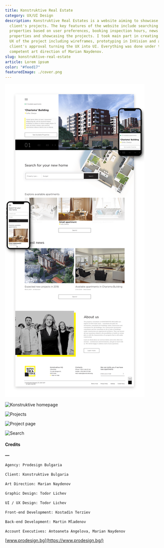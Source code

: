 ```yaml
---
title: Konstruktive Real Estate
category: UX/UI Design
description: Konstruktive Real Estates is a website aiming to showcase our
  client's projects. The key features of the website include searching for
  properties based on user preferences, booking inspection hours, news about the
  properties and showcasing the projects. I took main part in creating the whole
  UX of the project including wireframes, prototyping in InVision and after
  client's approval turning the UX into UI. Everything was done under the
  competent art direction of Marian Naydenov.
slug: konstruktive-real-estate
article: Lorem ipsum
color: "#feed17"
featuredImage: ./cover.png
---
```

![Home](hm-min.png)

![Konstruktive homepage](homepage.png)

![Projects](projects.png)

![Project page](project-available.png)

![Search](search.png)

#### **Credits**

**—**

`Agency: Prodesign Bulgaria`

`Client: Konstruktive Bulgaria`

`Art Direction: Marian Naydenov`

`Graphic Design: Todor Lichev`

`UI / UX Design: Todor Lichev`

`Front-end Development: Kostadin Terziev`

`Back-end Development: Martin Mladenov`

`Account Executives: Antoaneta Angelova, Marian Naydenov`

[www.prodesign.bg](https://www.prodesign.bg/)
